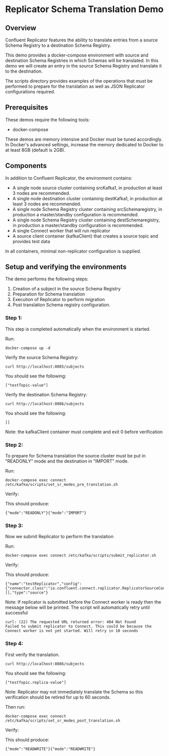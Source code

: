 # Replicator Schema Translation Demo

## Overview

Confluent Replicator features the ability to translate entries from a source Schema Registry to a destination Schema Registry.

This demo provides a docker-compose environment with source and destination Schema Registries in which Schemas will be translated. In this demo we will create an entry in the source Schema Registry and translate it to the destination.

The scripts directory provides examples of the operations that must be performed to prepare for the translation as well as JSON Replicator configurations required.

## Prerequisites

These demos require the following tools:

* docker-compose

These demos are memory intensive and Docker must be tuned accordingly. In Docker's advanced settings, increase the memory dedicated to Docker to at least 8GB (default is 2GB).

## Components

In addition to Confluent Replicator, the environment contains:

* A single node source cluster containing srcKafka1, in production at least 3 nodes are recommended.
* A single node destination cluster containing destKafka1, in production at least 3 nodes are recommended.
* A single node Schema Registry cluster containing srcSchemaregistry, in production a master/standby configuration is recommended.
* A single node Schema Registry cluster containing destSchemaregistry, in production a master/standby configuration is recommended.
* A single Connect worker that will run replicator
* A source client container (kafkaClient) that creates a source topic and provides test data

In all containers, minimal non-replicator configuration is supplied.

## Setup and verifying the environments

The demo performs the following steps:

1. Creation of a subject in the source Schema Registry
2. Preparation for Schema translation
3. Execution of Replicator to perform migration
4. Post translation Schema registry configuration. 

### Step 1: 

This step is completed automatically when the environment is started. 

Run:
  ```
  docker-compose up -d
  ```

Verify the source Schema Registry:
  ```
  curl http://localhost:8085/subjects
  ```
You should see the following:
  ```
  ["testTopic-value"]
  ```

Verify the destination Schema Registry:
  ```
  curl http://localhost:8086/subjects
  ```
You should see the following:
  ```
  []
  ```

Note: the kafkaClient container must complete and exit 0 before verification  

### Step 2: 

To prepare for Schema translation the source cluster must be put in "READONLY" mode and the destination in "IMPORT" mode.

Run:
  ```
  docker-compose exec connect /etc/kafka/scripts/set_sr_modes_pre_translation.sh
  ```

Verify: 

This should produce:
  ```
  {"mode":"READONLY"}{"mode":"IMPORT"}
  ```
### Step 3: 

Now we submit Replicator to perform the translation

Run:
  ```
  docker-compose exec connect /etc/kafka/scripts/submit_replicator.sh
  ```

Verify: 

This should produce:
  ```
  {"name":"testReplicator","config":{"connector.class":"io.confluent.connect.replicator.ReplicatorSourceConnector","topic.whitelist":"_schemas","topic.rename.format":"${topic}.replica","key.converter":"io.confluent.connect.replicator.util.ByteArrayConverter","value.converter":"io.confluent.connect.replicator.util.ByteArrayConverter","src.kafka.bootstrap.servers":"srcKafka1:10091","dest.kafka.bootstrap.servers":"destKafka1:11091","tasks.max":"1","confluent.topic.replication.factor":"1","schema.subject.translator.class":"io.confluent.connect.replicator.schemas.DefaultSubjectTranslator","schema.registry.topic":"_schemas","schema.registry.url":"http://destSchemaregistry:8086","name":"testReplicator"},"tasks":[],"type":"source"}
  ```

Note: If replicator is submitted before the Connect worker is ready then the message below will be printed. The script will automatically retry until successful

  ```
  curl: (22) The requested URL returned error: 404 Not Found
  Failed to submit replicator to Connect. This could be because the Connect worker is not yet started. Will retry in 10 seconds
  ```

### Step 4: 

First verify the translation. 
  ```
  curl http://localhost:8086/subjects
  ```
You should see the following:
  ```
  ["testTopic.replica-value"]
  ```

Note: Replicator may not immediately translate the Schema so this verification should be retired for up to 60 seconds.

Then run:
  ```
  docker-compose exec connect /etc/kafka/scripts/set_sr_modes_post_translation.sh
  ```
Verify: 

This should produce:
  ```
  {"mode":"READWRITE"}{"mode":"READWRITE"}
  ```


